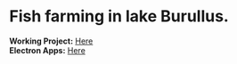 <h1>Fish farming in lake Burullus.</h1>
<b>Working Project:</b> <a href="https://amedoeyes.github.io/fish-farming-in-lake-burullus/">Here</a><br>
<b>Electron Apps:</b> <a href="https://github.com/amedoeyes/fish-farming-in-lake-burullus/releases">Here</a>
